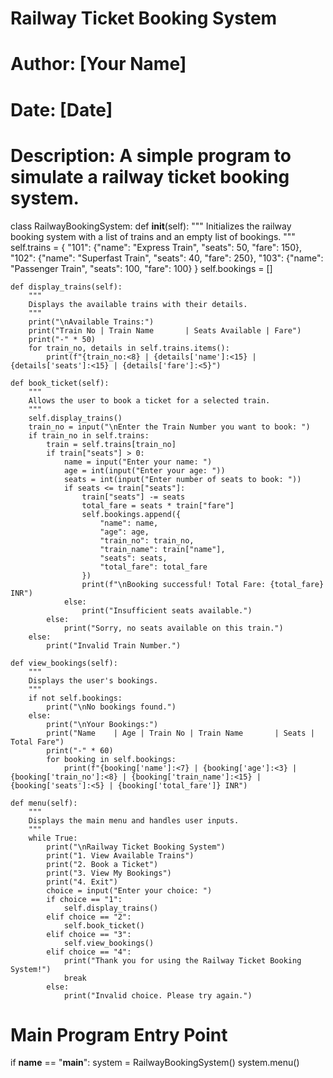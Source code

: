 # Railway Ticket Booking System
# Author: [Your Name]
# Date: [Date]
# Description: A simple program to simulate a railway ticket booking system.

class RailwayBookingSystem:
    def __init__(self):
        """
        Initializes the railway booking system with a list of trains and an empty list of bookings.
        """
        self.trains = {
            "101": {"name": "Express Train", "seats": 50, "fare": 150},
            "102": {"name": "Superfast Train", "seats": 40, "fare": 250},
            "103": {"name": "Passenger Train", "seats": 100, "fare": 100}
        }
        self.bookings = []

    def display_trains(self):
        """
        Displays the available trains with their details.
        """
        print("\nAvailable Trains:")
        print("Train No | Train Name       | Seats Available | Fare")
        print("-" * 50)
        for train_no, details in self.trains.items():
            print(f"{train_no:<8} | {details['name']:<15} | {details['seats']:<15} | {details['fare']:<5}")

    def book_ticket(self):
        """
        Allows the user to book a ticket for a selected train.
        """
        self.display_trains()
        train_no = input("\nEnter the Train Number you want to book: ")
        if train_no in self.trains:
            train = self.trains[train_no]
            if train["seats"] > 0:
                name = input("Enter your name: ")
                age = int(input("Enter your age: "))
                seats = int(input("Enter number of seats to book: "))
                if seats <= train["seats"]:
                    train["seats"] -= seats
                    total_fare = seats * train["fare"]
                    self.bookings.append({
                        "name": name,
                        "age": age,
                        "train_no": train_no,
                        "train_name": train["name"],
                        "seats": seats,
                        "total_fare": total_fare
                    })
                    print(f"\nBooking successful! Total Fare: {total_fare} INR")
                else:
                    print("Insufficient seats available.")
            else:
                print("Sorry, no seats available on this train.")
        else:
            print("Invalid Train Number.")

    def view_bookings(self):
        """
        Displays the user's bookings.
        """
        if not self.bookings:
            print("\nNo bookings found.")
        else:
            print("\nYour Bookings:")
            print("Name    | Age | Train No | Train Name       | Seats | Total Fare")
            print("-" * 60)
            for booking in self.bookings:
                print(f"{booking['name']:<7} | {booking['age']:<3} | {booking['train_no']:<8} | {booking['train_name']:<15} | {booking['seats']:<5} | {booking['total_fare']} INR")

    def menu(self):
        """
        Displays the main menu and handles user inputs.
        """
        while True:
            print("\nRailway Ticket Booking System")
            print("1. View Available Trains")
            print("2. Book a Ticket")
            print("3. View My Bookings")
            print("4. Exit")
            choice = input("Enter your choice: ")
            if choice == "1":
                self.display_trains()
            elif choice == "2":
                self.book_ticket()
            elif choice == "3":
                self.view_bookings()
            elif choice == "4":
                print("Thank you for using the Railway Ticket Booking System!")
                break
            else:
                print("Invalid choice. Please try again.")

# Main Program Entry Point
if __name__ == "__main__":
    system = RailwayBookingSystem()
    system.menu()